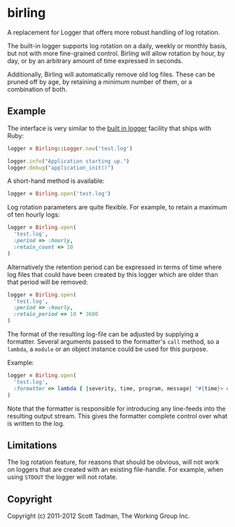 # birling

A replacement for Logger that offers more robust handling of log rotation.

The built-in logger supports log rotation on a daily, weekly or monthly basis,
but not with more fine-grained control. Birling will allow rotation by hour,
by day, or by an arbitrary amount of time expressed in seconds.

Additionally, Birling will automatically remove old log files. These can be
pruned off by age, by retaining a minimum number of them, or a combination of
both.

## Example

The interface is very similar to the [built in logger](http://rubygems.org/gems/logger)
facility that ships with Ruby:

```ruby
logger = Birling::Logger.new('test.log')

logger.info("Application starting up.")
logger.debug("application_init()")
```

A short-hand method is available:

```ruby
logger = Birling.open('test.log')
```

Log rotation parameters are quite flexible. For example, to retain a maximum
of ten hourly logs:

```ruby
logger = Birling.open(
  'test.log',
  :period => :hourly,
  :retain_count => 10
)
```

Alternatively the retention period can be expressed in terms of time where
log files that could have been created by this logger which are older than
that period will be removed:

```ruby
logger = Birling.open(
  'test.log',
  :period => :hourly,
  :retain_period => 10 * 3600
)
```

The format of the resulting log-file can be adjusted by supplying a formatter.
Several arguments passed to the formatter's `call` method, so a `lambda`, a
`module` or an object instance could be used for this purpose.

Example:

```ruby
logger = Birling.open(
  'test.log',
  :formatter => lambda { |severity, time, program, message| "#{time}> #{message}\n" }
)
```

Note that the formatter is responsible for introducing any line-feeds into
the resulting output stream. This gives the formatter complete control over
what is written to the log.

## Limitations

The log rotation feature, for reasons that should be obvious, will not work
on loggers that are created with an existing file-handle. For example, when
using `STDOUT` the logger will not rotate.

## Copyright

Copyright (c) 2011-2012 Scott Tadman, The Working Group Inc.
